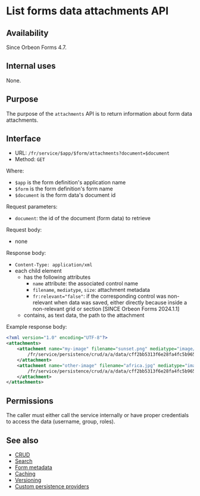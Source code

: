 # List forms data attachments API

## Availability

Since Orbeon Forms 4.7.

## Internal uses

None.

## Purpose

The purpose of the `attachments` API is to return information about form data attachments.

## Interface

- URL: `/fr/service/$app/$form/attachments?document=$document`
- Method: `GET`

Where:

- `$app` is the form definition's application name
- `$form` is the form definition's form name
- `$document` is the form data's document id

Request parameters:

- `document`: the id of the document (form data) to retrieve

Request body:

- none

Response body:

- `Content-Type: application/xml`
- each child element
    - has the following attributes
        - `name` attribute: the associated control name
        - `filename`, `mediatype`, `size`: attachment metadata
        - `fr:relevant="false"`: if the corresponding control was non-relevant when data was saved, either directly because inside a non-relevant grid or section [SINCE Orbeon Forms 2024.1.1]
    - contains, as text data, the path to the attachment

Example response body:

```xml
<?xml version="1.0" encoding="UTF-8"?>
<attachments>
    <attachment name="my-image" filename="sunset.png" mediatype="image/png" size="19354">
        /fr/service/persistence/crud/a/a/data/cff2bb5313f6e28fa4fc5b96504102931359e902/51c42c10beec2a7a428667c84c4df998ddec2322.bin
    </attachment>
    <attachment name="other-image" filename="africa.jpg" mediatype="image/jpeg" size="169202">
        /fr/service/persistence/crud/a/a/data/cff2bb5313f6e28fa4fc5b96504102931359e902/11b03cbe6d2dab4876c97229dacf9cbb76df5bb7.bin
    </attachment>
</attachments>
```

## Permissions

The caller must either call the service internally or have proper credentials to access the data (username, group, roles).

## See also

- [CRUD](crud.md)
- [Search](search.md)
- [Form metadata](forms-metadata.md)
- [Caching](caching.md)
- [Versioning](versioning.md)
- [Custom persistence providers](custom-persistence-providers.md)